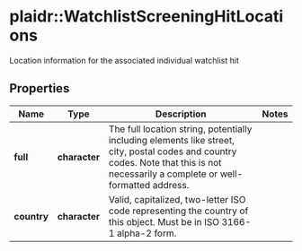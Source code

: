 # plaidr::WatchlistScreeningHitLocations

Location information for the associated individual watchlist hit

## Properties
Name | Type | Description | Notes
------------ | ------------- | ------------- | -------------
**full** | **character** | The full location string, potentially including elements like street, city, postal codes and country codes. Note that this is not necessarily a complete or well-formatted address. | 
**country** | **character** | Valid, capitalized, two-letter ISO code representing the country of this object. Must be in ISO 3166-1 alpha-2 form. | 


